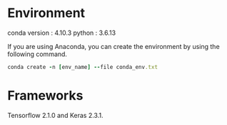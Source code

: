 # Environment

conda version : 4.10.3
python : 3.6.13

If you are using Anaconda, you can create the environment by using the following command.
```rb
conda create -n [env_name] --file conda_env.txt
```

# Frameworks

Tensorflow 2.1.0 and Keras 2.3.1.